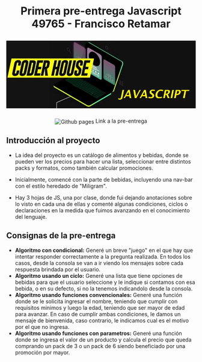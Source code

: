 <h1 align="center">
  <p align="center">Primera pre-entrega Javascript 49765 - Francisco Retamar</p>
  <img src="https://raw.githubusercontent.com/GiorgioCode/Tutorias_Javascript/master/HEADER_CODER.png" alt="Javascript Coder"></a>
</h1>

<div align="center"
  <a href="https://fretamar.github.io/coderhouse49765-js-retamar-francisco/"><img src="https://icons.iconarchive.com/icons/simpleicons-team/simple/256/github-pages-icon.png" align="center" alt="Github pages" />  Link a la pre-entrega</a>
</div>

## Introducción al proyecto

  - La idea del proyecto es un catálogo de alimentos y bebidas, donde se pueden ver los precios para hacer una lista, seleccionar entre distintos packs y formatos, como también calcular promociones.
    
  - Inicialmente, comencé con la parte de bebidas, incluyendo una nav-bar con el estilo heredado de "Miligram".
    
  - Hay 3 hojas de JS, una por clase, donde fui dejando anotaciones sobre lo visto en cada una de ellas y comenté algunas condiciones, ciclos o declaraciones en la medida que fuimos avanzando en el conocimiento del lenguaje.

## Consignas de la pre-entrega

  - **Algoritmo con condicional:** Generé un breve "juego" en el que hay que intentar responder correctamente a la pregunta realizada. En todos los casos, desde la consola se van a ir viendo los mensajes sobre cada respuesta brindada por el usuario.
  - **Algoritmo usando un ciclo:** Generé una lista que tiene opciones de bebidas para que el usuario seleccione y le indique si contamos con esa bebida, o en su defecto, si no la tenemos indicandolo desde la consola.
  - **Algoritmo usando funciones convencionales:** Generé una función donde se le solicita ingresar el nombre, teniendo que cumplir con requisitos minimos y luego la edad, teniendo que ser mayor de edad para avanzar. En caso de cumplir ambas condiciones, le damos un mensaje de bienvenida, caso contrario, le indicamos cual es el motivo por el que no ingresa.
  - **Algoritmo usando funciones con parametros:** Generé una función donde se ingresa el valor de un producto y calcula el precio que queda comprando un pack de 3 o un pack de 6 siendo beneficiado por una promoción por mayor.
